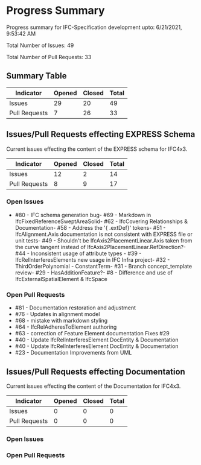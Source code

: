 # Progress Summary
Progress summary for IFC-Specification development upto: 6/21/2021, 9:53:42 AM

Total Number of Issues: 49

Total Number of Pull Requests: 33

## Summary Table
|Indicator|Opened|Closed|Total|
 --- | --- | --- | --- |
Issues|29|20|49|
Pull Requests|7|26|33|
## Issues/Pull Requests effecting EXPRESS Schema
Current issues effecting the content of the EXPRESS schema for IFC4x3.

|Indicator|Opened|Closed|Total|
 --- | --- | --- | --- |
Issues|12|2|14|
Pull Requests|8|9|17|
### Open Issues
- #80 - IFC schema generation bug- #69 - Markdown in IfcFixedReferenceSweptAreaSolid- #62 - IfcCovering Relationships & Documentation- #58 - Address the '{ .extDef}' tokens- #51 - IfcAlignment.Axis documentation is not consistent with EXPRESS file or unit tests- #49 - Shouldn't be IfcAxis2PlacementLinear.Axis taken from the curve tangent instead of IfcAxis2PlacementLinear.RefDirection?- #44 - Inconsistent usage of attribute types - #39 - IfcRelInterferesElements new usage in IFC Infra project- #32 - ThirdOrderPolynomial - ConstantTerm- #31 - Branch concept_template review- #29 - HasAdditionFeature?- #8 - Difference and use of IfcExternalSpatialElement & IfcSpace

### Open Pull Requests
- #81 - Documentation restoration and adjustment
- #76 - Updates in alignment model
- #68 - mistake with markdown styling
- #64 - IfcRelAdheresToElement authoring
- #63 - correction of Feature Element documentation Fixes #29
- #40 - Update IfcRelInterferesElement DocEntity & Documentation
- #40 - Update IfcRelInterferesElement DocEntity & Documentation
- #23 - Documentation Improvements from UML


## Issues/Pull Requests effecting Documentation
Current issues effecting the content of the Documentation for IFC4x3.

|Indicator|Opened|Closed|Total|
 --- | --- | --- | --- |
Issues|0|0|0|
Pull Requests|0|0|0|
### Open Issues


### Open Pull Requests



